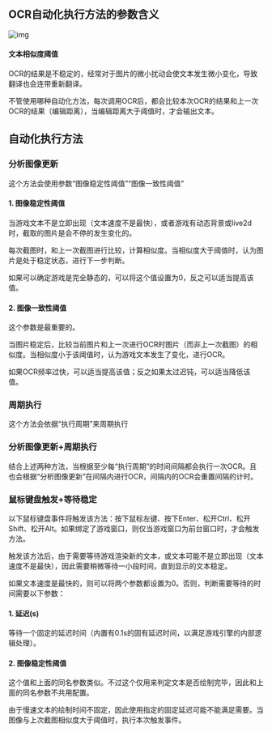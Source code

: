 ## OCR自动化执行方法的参数含义

![img](https://image.lunatranslator.org/zh/ocrauto.png)

#### 文本相似度阈值

OCR的结果是不稳定的，经常对于图片的微小扰动会使文本发生微小变化，导致翻译也会连带重新翻译。

不管使用哪种自动化方法，每次调用OCR后，都会比较本次OCR的结果和上一次OCR的结果（编辑距离），当编辑距离大于阈值时，才会输出文本。

## 自动化执行方法

### 分析图像更新

这个方法会使用参数“图像稳定性阈值”“图像一致性阈值”

#### 1. 图像稳定性阈值

当游戏文本不是立即出现（文本速度不是最快），或者游戏有动态背景或live2d时，截取的图片是会不停的发生变化的。

每次截图时，和上一次截图进行比较，计算相似度。当相似度大于阈值时，认为图片是处于稳定状态，进行下一步判断。

如果可以确定游戏是完全静态的，可以将这个值设置为0，反之可以适当提高该值。

#### 2. 图像一致性阈值

这个参数是最重要的。

当图片稳定后，比较当前图片和上一次进行OCR时图片（而非上一次截图）的相似度。当相似度小于该阈值时，认为游戏文本发生了变化，进行OCR。

如果OCR频率过快，可以适当提高该值；反之如果太过迟钝，可以适当降低该值。

### 周期执行

这个方法会依据“执行周期”来周期执行


### 分析图像更新+周期执行

结合上述两种方法，当根据至少每“执行周期”的时间间隔都会执行一次OCR。且也会根据“分析图像更新”在间隔内进行OCR，间隔内的OCR会重置间隔的计时。


### 鼠标键盘触发+等待稳定

以下鼠标键盘事件将触发该方法：按下鼠标左键、按下Enter、松开Ctrl、松开Shift、松开Alt。如果绑定了游戏窗口，则仅当游戏窗口为前台窗口时，才会触发方法。

触发该方法后，由于需要等待游戏渲染新的文本，或文本可能不是立即出现（文本速度不是最快），因此需要稍微等待一小段时间，直到显示的文本稳定。

如果文本速度是最快的，则可以将两个参数都设置为0。否则，判断需要等待的时间需要以下参数：

#### 1. 延迟(s)

等待一个固定的延迟时间（内置有0.1s的固有延迟时间，以满足游戏引擎的内部逻辑处理）。

#### 2. 图像稳定性阈值

这个值和上面的同名参数类似。不过这个仅用来判定文本是否绘制完毕，因此和上面的同名参数不共用配置。

由于慢速文本的绘制时间不固定，因此使用指定的固定延迟可能不能满足需要。当图像与上次截图相似度大于阈值时，执行本次触发事件。
